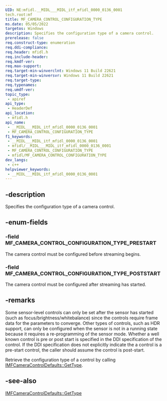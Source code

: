 ```yaml
---
UID: NE:mfidl.__MIDL___MIDL_itf_mfidl_0000_0136_0001
tech.root:mf
title: MF_CAMERA_CONTROL_CONFIGURATION_TYPE
ms.date: 05/05/2022
targetos: Windows
description: Specifies the configuration type of a camera control.
prerelease: false
req.construct-type: enumeration
req.ddi-compliance: 
req.header: mfidl.h
req.include-header: 
req.kmdf-ver: 
req.max-support: 
req.target-min-winverclnt: Windows 11 Build 22621
req.target-min-winversvr: Windows 11 Build 22621
req.target-type: 
req.typenames: 
req.umdf-ver: 
topic_type:
 - apiref
api_type:
 - HeaderDef
api_location:
 - mfidl.h
api_name:
 - __MIDL___MIDL_itf_mfidl_0000_0136_0001
 - MF_CAMERA_CONTROL_CONFIGURATION_TYPE
f1_keywords:
 - __MIDL___MIDL_itf_mfidl_0000_0136_0001
 - mfidl/__MIDL___MIDL_itf_mfidl_0000_0136_0001
 - MF_CAMERA_CONTROL_CONFIGURATION_TYPE
 - mfidl/MF_CAMERA_CONTROL_CONFIGURATION_TYPE
dev_langs:
 - c++
helpviewer_keywords:
 - __MIDL___MIDL_itf_mfidl_0000_0136_0001
---
```


## -description

Specifies the configuration type of a camera control.

## -enum-fields

### -field MF_CAMERA_CONTROL_CONFIGURATION_TYPE_PRESTART

The camera control must be configured before streaming begins.

### -field MF_CAMERA_CONTROL_CONFIGURATION_TYPE_POSTSTART

The camera control must be  configured after streaming has started.

## -remarks

Some sensor-level controls can only be set after the sensor has started (such as focus/brightness/whitebalance) since the controls require frame data for the parameters to converge. Other types of controls, such as HDR support, can only be configured when the sensor is not in a running state because it requires a re-programming of the sensor mode. Whether a well known control is pre or post start is specified in the DDI specification of the control. If the DDI specification does not explicitly indicate the a control is a pre-start control, the caller should assume the control is post-start.  

Retrieve the configuration type of a control by calling [IMFCameraControlDefaults::GetType](ne-mfidl-mf_camera_control_configuration_type.md).


## -see-also

 [IMFCameraControlDefaults::GetType](ne-mfidl-mf_camera_control_configuration_type.md)
